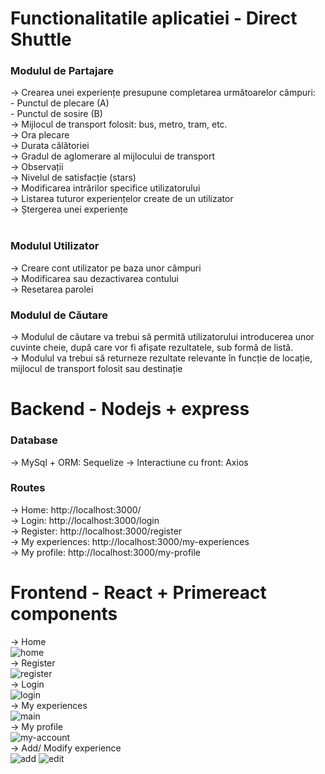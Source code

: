 # Functionalitatile aplicatiei - Direct Shuttle


<h3><b>Modulul de Partajare</b></h3>
  -> Crearea unei experiențe presupune completarea următoarelor câmpuri:<br>
            - Punctul de plecare (A)<br>
            - Punctul de sosire (B)<br>
  -> Mijlocul de transport folosit: bus, metro, tram, etc.<br>
  -> Ora plecare<br>
  -> Durata călătoriei<br>
  -> Gradul de aglomerare al mijlocului de transport<br>
  -> Observații<br>
  -> Nivelul de satisfacție (stars)<br>
  -> Modificarea intrărilor specifice utilizatorului<br>
  -> Listarea tuturor experiențelor create de un utilizator<br>
  -> Ștergerea unei experiențe<br>
  
  <br>
 
<h3><b>Modulul Utilizator</b></h3>
  -> Creare cont utilizator pe baza unor câmpuri <br>
  -> Modificarea sau dezactivarea contului<br>
  -> Resetarea parolei<br>

<h3><b>Modulul de Căutare</b></h3> 
  -> Modulul de căutare va trebui să permită utilizatorului introducerea unor cuvinte cheie, după care vor fi afișate rezultatele, sub formă de listă.<br>
  -> Modulul va trebui să returneze rezultate relevante în funcție de locație, mijlocul de transport folosit sau destinație<br>

# Backend - Nodejs + express
<h3><b>Database</b></h3>
  -> MySql + ORM: Sequelize
  -> Interactiune cu front: Axios
<h3><b>Routes</b></h3> 
   -> Home: http://localhost:3000/    <br>
   -> Login: http://localhost:3000/login   <br>
   -> Register: http://localhost:3000/register   <br>
   -> My experiences: http://localhost:3000/my-experiences   <br>
   -> My profile: http://localhost:3000/my-profile   <br>

# Frontend - React + Primereact components
  -> Home  <br>
![home](https://user-images.githubusercontent.com/98180213/211049766-f701dd4c-3997-41e3-b94e-5630e510b80f.PNG)  <br>
-> Register   <br>
![register](https://user-images.githubusercontent.com/98180213/211049817-8077d4fc-300a-4108-871b-1f80fc307373.PNG)  <br>
-> Login  <br>
![login](https://user-images.githubusercontent.com/98180213/211049863-d6f2d998-2710-4d51-a1b3-5b8edc80355a.PNG)  <br>
-> My experiences  <br>
![main](https://user-images.githubusercontent.com/98180213/211049909-3517c4a8-0611-4df9-8cc2-3488d5c7fca1.PNG)  <br>
-> My profile <br>
![my-account](https://user-images.githubusercontent.com/98180213/211050320-37048e4b-c719-4bea-b080-d30bec987a89.PNG)  <br>
-> Add/ Modify experience  <br>
![add](https://user-images.githubusercontent.com/98180213/211051816-793810d8-8d2b-47a1-adbb-cca194f04695.PNG)
![edit](https://user-images.githubusercontent.com/98180213/211051832-e524ec94-010a-4373-a4e0-d113c8ac3d80.PNG)


